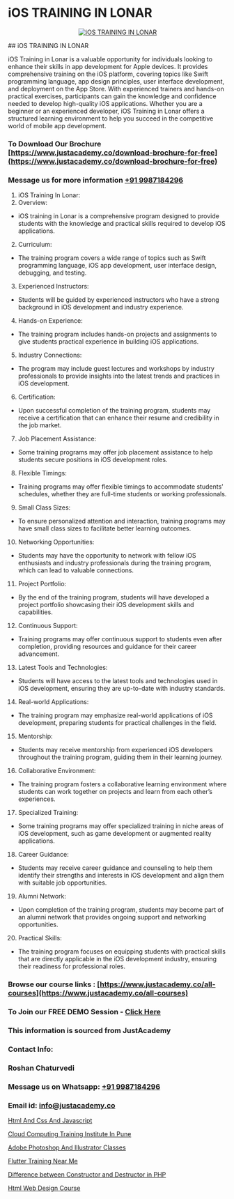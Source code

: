 # iOS TRAINING IN LONAR

<p align="center">
  <a href="https://justacademy.co/course-detail/ios-training">
    <img src="https://justacademy.co/storage2/course_image/1676636008_course_image.webp" alt="iOS TRAINING IN LONAR">
  </a>
</p>
## iOS TRAINING IN LONAR

iOS Training in Lonar is a valuable opportunity for individuals looking to enhance their skills in app development for Apple devices. It provides comprehensive training on the iOS platform, covering topics like Swift programming language, app design principles, user interface development, and deployment on the App Store. With experienced trainers and hands-on practical exercises, participants can gain the knowledge and confidence needed to develop high-quality iOS applications. Whether you are a beginner or an experienced developer, iOS Training in Lonar offers a structured learning environment to help you succeed in the competitive world of mobile app development.
### To Download Our Brochure [https://www.justacademy.co/download-brochure-for-free](https://www.justacademy.co/download-brochure-for-free)
### Message us for more information [+91 9987184296](https://api.whatsapp.com/send?phone=919987184296)
1) iOS Training In Lonar:
1) Overview:
- iOS training in Lonar is a comprehensive program designed to provide students with the knowledge and practical skills required to develop iOS applications.
2) Curriculum:
- The training program covers a wide range of topics such as Swift programming language, iOS app development, user interface design, debugging, and testing.
3) Experienced Instructors:
- Students will be guided by experienced instructors who have a strong background in iOS development and industry experience.
4) Hands-on Experience:
- The training program includes hands-on projects and assignments to give students practical experience in building iOS applications.
5) Industry Connections:
- The program may include guest lectures and workshops by industry professionals to provide insights into the latest trends and practices in iOS development.
6) Certification:
- Upon successful completion of the training program, students may receive a certification that can enhance their resume and credibility in the job market.
7) Job Placement Assistance:
- Some training programs may offer job placement assistance to help students secure positions in iOS development roles.
8) Flexible Timings:
- Training programs may offer flexible timings to accommodate students’ schedules, whether they are full-time students or working professionals.
9) Small Class Sizes:
- To ensure personalized attention and interaction, training programs may have small class sizes to facilitate better learning outcomes.
10) Networking Opportunities:
- Students may have the opportunity to network with fellow iOS enthusiasts and industry professionals during the training program, which can lead to valuable connections.
11) Project Portfolio:
- By the end of the training program, students will have developed a project portfolio showcasing their iOS development skills and capabilities.
12) Continuous Support:
- Training programs may offer continuous support to students even after completion, providing resources and guidance for their career advancement.
13) Latest Tools and Technologies:
- Students will have access to the latest tools and technologies used in iOS development, ensuring they are up-to-date with industry standards.
14) Real-world Applications:
- The training program may emphasize real-world applications of iOS development, preparing students for practical challenges in the field.
15) Mentorship:
- Students may receive mentorship from experienced iOS developers throughout the training program, guiding them in their learning journey.
16) Collaborative Environment:
- The training program fosters a collaborative learning environment where students can work together on projects and learn from each other’s experiences.
17) Specialized Training:
- Some training programs may offer specialized training in niche areas of iOS development, such as game development or augmented reality applications.
18) Career Guidance:
- Students may receive career guidance and counseling to help them identify their strengths and interests in iOS development and align them with suitable job opportunities.
19) Alumni Network:
- Upon completion of the training program, students may become part of an alumni network that provides ongoing support and networking opportunities.
20) Practical Skills:
- The training program focuses on equipping students with practical skills that are directly applicable in the iOS development industry, ensuring their readiness for professional roles.

### Browse our course links : [https://www.justacademy.co/all-courses](https://www.justacademy.co/all-courses) 
### To Join our FREE DEMO Session - [Click Here](https://www.justacademy.co/register-for-course-demo)


### This information is sourced from JustAcademy
### Contact Info:
### Roshan Chaturvedi
### Message us on Whatsapp: [+91 9987184296](https://api.whatsapp.com/send?phone=919987184296)
### Email id: [info@justacademy.co](mailto:info@justacademy.co)
                
[Html And Css And Javascript](https://www.linkedin.com/pulse/html-css-javascript-software-training-mountain-view-hrj6e?trackingId=ObX1uImZva0GwMPOamqPjg%3D%3D&lipi=urn%3Ali%3Apage%3Ad_flagship3_company_admin%3BRmRTtwAISLyMmFqcBdL04g%3D%3D)

[Cloud Computing Training Institute In Pune](https://www.linkedin.com/pulse/cloud-computing-training-institute-pune-justacademy-delhi-uxlrc?trackingId=YZdeHJrMhCd9m2jISQUjmQ%3D%3D&lipi=urn%3Ali%3Apage%3Ad_flagship3_company_admin%3BCQZL415sSKua%2B2WOwIB%2Fog%3D%3D)

[Adobe Photoshop And Illustrator Classes](https://medium.com/@shivamja27/adobe-photoshop-and-illustrator-classes-446257164616)

[Flutter Training Near Me](https://medium.com/@prempja40/flutter-training-near-me-1049c9488646)

[Difference between Constructor and Destructor in PHP](https://justacademyin.github.io/justacademy/difference-between-constructor-and-destructor-in-php)

[Html Web Design Course](https://justacademyin.github.io/justacademy/html-web-design-course)

